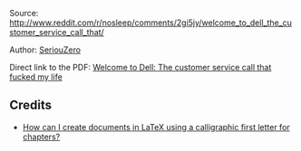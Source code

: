 Source: http://www.reddit.com/r/nosleep/comments/2gi5jy/welcome_to_dell_the_customer_service_call_that/

Author: [SeriouZero](http://www.reddit.com/user/SeriouZero)

Direct link to the PDF: [Welcome to Dell: The customer service call that fucked my life](https://github.com/MartinThoma/free-books/blob/master/Reddit-nosleep/SeriouZero/Welcome-to-Dell/Part-1/Welcome-to-Dell-Part-1.pdf?raw=true)

## Credits

* [How can I create documents in LaTeX using a calligraphic first letter for chapters?](http://tex.stackexchange.com/q/769/5645)